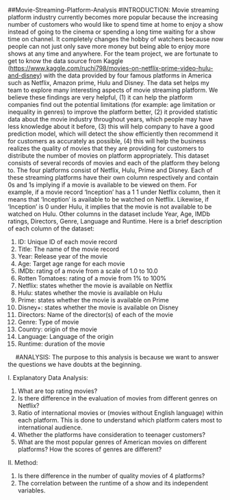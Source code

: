 ##Movie-Streaming-Platform-Analysis
#INTRODUCTION:
Movie streaming platform industry currently becomes more popular because the increasing number of customers who would like to spend time at home to enjoy a show instead of going to the cinema or spending a long time waiting for a show time on channel. It completely changes the hobby of watchers because now people can not just only save more money but being able to enjoy more shows at any time and anywhere. For the team project, we are fortunate to get to know the data source from Kaggle (https://www.kaggle.com/ruchi798/movies-on-netflix-prime-video-hulu-and-disney) with the data provided by four famous platforms in America such as Netflix, Amazon prime, Hulu and Disney. The data set helps my team to explore many interesting aspects of movie streaming platform. We believe these findings are very helpful, (1) it can help the platform companies find out the potential limitations (for example: age limitation or inequality in genres) to improve the platform better, (2) it provided statistic data about the movie industry throughout years, which people may have less knowledge about it before, (3) this will help company to have a good prediction model, which will detect the show efficiently then recommend it for customers as accurately as possible, (4) this will help the business realizes the quality of movies that they are providing for customers to distribute the number of movies on platform appropriately.
This dataset consists of several records of movies and each of the platform they belong to. The four platforms consist of Netflix, Hulu, Prime and Disney. Each of these streaming platforms have their own column respectively and contain 0s and 1s implying if a movie is available to be viewed on them. For example, if a movie record ‘Inception’ has a 1 1 under Netflix column, then it means that ‘Inception’ is available to be watched on Netflix. Likewise, if ‘Inception’ is 0 under Hulu, it implies that the movie is not available to be watched on Hulu. 
Other columns in the dataset include Year, Age, IMDb ratings, Directors, Genre, Language and Runtime.
Here is a brief description of each column of the dataset:
1.	ID: Unique ID of each movie record
2.	Title: The name of the movie record
3.	Year: Release year of the movie
4.	Age: Target age range for each movie
5.	IMDb: rating of a movie from a scale of 1.0 to 10.0
6.	Rotten Tomatoes: rating of a movie from 1% to 100%
7.	Netflix: states whether the movie is available on Netflix
8.	Hulu: states whether the movie is available on Hulu
9.	Prime: states whether the movie is available on Prime
10.	Disney+: states whether the movie is available on Disney
11.	Directors: Name of the director(s) of each of the movie
12.	Genre: Type of movie
13.	Country: origin of the movie
14.	Language: Language of the origin
15.	Runtime: duration of the movie

 
#ANALYSIS:
The purpose to this analysis is because we want to answer the questions we have doubts at the beginning.

I.	Explanatory Data Analysis:

1.	What are top rating movies?
2.	Is there difference in the evaluation of movies from different genres on Netflix? 
3.	Ratio of international movies or (movies without English language) within each platform. This is done to understand which platform caters most to international audience.
4.	Whether the platforms have consideration to teenager customers?
5.	What are the most popular genres of American movies on different platforms? How the scores of genres are different?

II.	Method:

1.	Is there difference in the number of quality movies of 4 platforms?
2.	The correlation between the runtime of a show and its independent variables.
